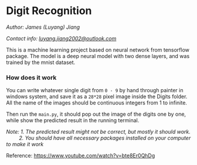 # Digit Recognition
*Author: James (Luyang) Jiang*

*Contact info: luyang.jiang2002@outlook.com*

This is a machine learning project based on neural network from tensorflow package. The model is a deep neural model 
with two dense layers, and was trained by the mnist dataset.

### How does it work
You can write whatever single digit from `0 - 9` by hand through painter in windows system, and save it as a `28*28` pixel
image inside the Digits folder. All the name of the images should be continuous integers from 1 to infinite.

Then run the `main.py`, it should pop out the image of the digits one by one, while show the predicted result in the
running terminal.

*Note: 1. The predicted result might not be correct, but mostly it should work.  
&emsp;&emsp;&ensp;2. You should have all necessary packages installed on your computer to make it work*

Reference: https://www.youtube.com/watch?v=bte8Er0QhDg
